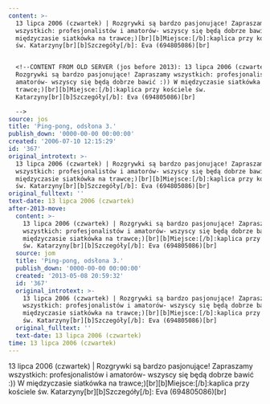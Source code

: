 ```yaml
---
content: >-
  13 lipca 2006 (czwartek) | Rozgrywki są bardzo pasjonujące! Zapraszamy
  wszystkich: profesjonalistów i amatorów- wszyscy się będą dobrze bawić :)) W
  międzyczasie siatkówka na trawce;)[br][b]Miejsce:[/b]:kaplica przy kościele
  św. Katarzyny[br][b]Szczegóły[/b]: Eva (694805086)[br]


  <!--CONTENT FROM OLD SERVER (jos before 2013): 13 lipca 2006 (czwartek) |
  Rozgrywki są bardzo pasjonujące! Zapraszamy wszystkich: profesjonalistów i
  amatorów- wszyscy się będą dobrze bawić :)) W międzyczasie siatkówka na
  trawce;)[br][b]Miejsce:[/b]:kaplica przy kościele św.
  Katarzyny[br][b]Szczegóły[/b]: Eva (694805086)[br]

  -->
source: jos
title: 'Ping-pong, odsłona 3.'
publish_down: '0000-00-00 00:00:00'
created: '2006-07-10 12:15:29'
id: '367'
original_introtext: >-
  13 lipca 2006 (czwartek) | Rozgrywki są bardzo pasjonujące! Zapraszamy
  wszystkich: profesjonalistów i amatorów- wszyscy się będą dobrze bawić :)) W
  międzyczasie siatkówka na trawce;)[br][b]Miejsce:[/b]:kaplica przy kościele
  św. Katarzyny[br][b]Szczegóły[/b]: Eva (694805086)[br]
original_fulltext: ''
text-date: 13 lipca 2006 (czwartek)
after-2013-move:
  content: >-
    13 lipca 2006 (czwartek) | Rozgrywki są bardzo pasjonujące! Zapraszamy
    wszystkich: profesjonalistów i amatorów- wszyscy się będą dobrze bawić :)) W
    międzyczasie siatkówka na trawce;)[br][b]Miejsce:[/b]:kaplica przy kościele
    św. Katarzyny[br][b]Szczegóły[/b]: Eva (694805086)[br]
  source: jom
  title: 'Ping-pong, odsłona 3.'
  publish_down: '0000-00-00 00:00:00'
  created: '2013-05-08 20:59:32'
  id: '367'
  original_introtext: >-
    13 lipca 2006 (czwartek) | Rozgrywki są bardzo pasjonujące! Zapraszamy
    wszystkich: profesjonalistów i amatorów- wszyscy się będą dobrze bawić :)) W
    międzyczasie siatkówka na trawce;)[br][b]Miejsce:[/b]:kaplica przy kościele
    św. Katarzyny[br][b]Szczegóły[/b]: Eva (694805086)[br]
  original_fulltext: ''
  text-date: 13 lipca 2006 (czwartek)
time: 13 lipca 2006 (czwartek)
---
```

13 lipca 2006 (czwartek) | Rozgrywki są bardzo pasjonujące! Zapraszamy wszystkich: profesjonalistów i amatorów- wszyscy się będą dobrze bawić :)) W międzyczasie siatkówka na trawce;)[br][b]Miejsce:[/b]:kaplica przy kościele św. Katarzyny[br][b]Szczegóły[/b]: Eva (694805086)[br]

<!--CONTENT FROM OLD SERVER (jos before 2013): 13 lipca 2006 (czwartek) | Rozgrywki są bardzo pasjonujące! Zapraszamy wszystkich: profesjonalistów i amatorów- wszyscy się będą dobrze bawić :)) W międzyczasie siatkówka na trawce;)[br][b]Miejsce:[/b]:kaplica przy kościele św. Katarzyny[br][b]Szczegóły[/b]: Eva (694805086)[br]
-->

<!--{{json:{"created_date":"2006-07-10 12:15:29","publish_down":"0000-00-00 00:00:00","id":"367"}}}-->